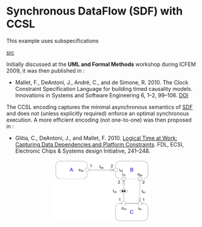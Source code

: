 # Synchronous DataFlow (SDF) with CCSL

This example uses subspecifications 

[src](lc/sdf.lc)

Initially discussed at the **UML and Formal Methods** workshop during ICFEM 2009, it was then published in :
- Mallet, F., DeAntoni, J., André, C., and de Simone, R. 2010. The Clock Constraint Specification Language for building timed causality models. Innovations in Systems and Software Engineering 6, 1–2, 99–106. [DOI](https://link.springer.com/article/10.1007/s11334-008-0055-2)

The CCSL encoding captures the minimal asynchronous semantics of [SDF](https://ptolemy.berkeley.edu/publications/papers/87/synchdataflow/) and does not (unless explicitly required) enforce an optimal synchronous execution. A more efficient encoding (not one-to-one) was then proposed in :
- Glitia, C., DeAntoni, J., and Mallet, F. 2010. [Logical Time at Work: Capturing Data Dependencies and Platform Constraints](https://doi.org/10.1049/ic.2010.0159). FDL, ECSI, Electronic Chips & Systems design Initiative, 241–248. 

<center>
<img alt="SDF Example" src="im/SDF_example.png" width="50%">
</center>
